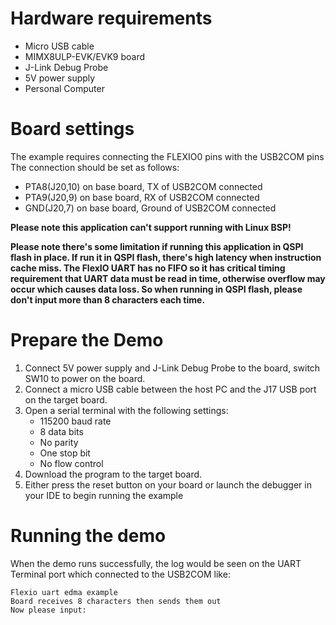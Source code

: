 Hardware requirements
=====================
- Micro USB cable
- MIMX8ULP-EVK/EVK9 board
- J-Link Debug Probe
- 5V power supply
- Personal Computer

Board settings
==============
The example requires connecting the FLEXIO0 pins with the USB2COM pins
The connection should be set as follows:
- PTA8(J20,10) on base board, TX of USB2COM connected
- PTA9(J20,9) on base board, RX of USB2COM connected
- GND(J20,7)  on base board, Ground of USB2COM connected

**Please note this application can't support running with Linux BSP!**

**Please note there's some limitation if running this application in QSPI flash in place.
If run it in QSPI flash, there's high latency when instruction cache miss. The FlexIO UART has
no FIFO so it has critical timing requirement that UART data must be read in time, otherwise
overflow may occur which causes data loss. So when running in QSPI flash, please don't
input more than 8 characters each time.**

Prepare the Demo
================
1.  Connect 5V power supply and J-Link Debug Probe to the board, switch SW10 to power on the board.
2.  Connect a micro USB cable between the host PC and the J17 USB port on the target board.
3.  Open a serial terminal with the following settings:
    - 115200 baud rate
    - 8 data bits
    - No parity
    - One stop bit
    - No flow control
4.  Download the program to the target board.
5.  Either press the reset button on your board or launch the debugger in your IDE to begin running the example

Running the demo
================
When the demo runs successfully, the log would be seen on the UART Terminal port which connected to the USB2COM like:

~~~~~~~~~~~~~~~~~~~~~
Flexio uart edma example
Board receives 8 characters then sends them out
Now please input:
~~~~~~~~~~~~~~~~~~~~~
